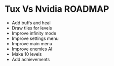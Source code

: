 # Tux Vs Nvidia ROADMAP
- Add buffs and heal
- Draw tiles for levels
- Improve infinity mode
- Improve settings menu
- Improve main menu
- Improve enemies AI
- Make 10 levels
- Add achievements
